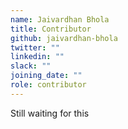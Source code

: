 ```yaml
---
name: Jaivardhan Bhola
title: Contributor
github: jaivardhan-bhola
twitter: ""
linkedin: ""
slack: ""
joining_date: ""
role: contributor
---
```


Still waiting for this
